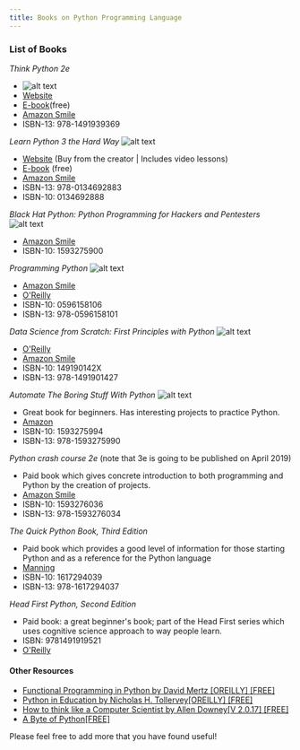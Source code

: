 ```yaml
---
title: Books on Python Programming Language
---
```

 
 ### List of Books
 
 *Think Python 2e*
- ![alt text](http://greenteapress.com/thinkpython2/think_python2_medium.jpg "Think Python 2e")
- [Website](http://greenteapress.com/wp/think-python-2e/)
- [E-book](http://greenteapress.com/thinkpython2/html/index.html)(free)
- [Amazon Smile](https://smile.amazon.com/gp/product/1491939362)
- ISBN-13: 978-1491939369
 
*Learn Python 3 the Hard Way*
![alt text](http://www.informit.com/ShowCover.aspx?isbn=9780134692883&type=f "Learn Python 3 the Hard Way")
- [Website](https://learnpythonthehardway.org/) (Buy from the creator | Includes video lessons)
- [E-book](https://learnpythonthehardway.org/python3/) (free)
- [Amazon Smile](https://smile.amazon.com/Learn-Python-Hard-Way-Introduction/dp/0134692888)
- ISBN-13: 978-0134692883
- ISBN-10: 0134692888

*Black Hat Python: Python Programming for Hackers and Pentesters*
![alt text](https://images-na.ssl-images-amazon.com/images/I/51O-GzoZi5L._SL200_.jpg "Black hat Python")
- [Amazon Smile](https://smile.amazon.co.uk/Black-Hat-Python-Programming-Pentesters/dp/1593275900)
- ISBN-10: 1593275900

*Programming Python*
![alt text](https://covers.oreillystatic.com/images/9780596158118/cat.gif "Programming Python: Fourth Edition")
- [Amazon Smile](https://smile.amazon.com/Programming-Python-Powerful-Object-Oriented/dp/0596158106)
- [O'Reilly](http://shop.oreilly.com/product/9780596158118.do)
- ISBN-10: 0596158106
- ISBN-13: 978-0596158101

*Data Science from Scratch: First Principles with Python*
![alt text](https://covers.oreillystatic.com/images/0636920033400/cat.gif "Data Science From Scratch")
- [O'Reilly](http://shop.oreilly.com/product/0636920033400.do)
- [Amazon Smile](https://smile.amazon.com/Data-Science-Scratch-Principles-Python/dp/149190142X)
- ISBN-10: 149190142X
- ISBN-13: 978-1491901427

*Automate The Boring Stuff With Python*
![alt text](https://images-na.ssl-images-amazon.com/images/I/517XL4pO6jL._SL200_.jpg "Automate the boring stuff with Python")
- Great book for beginners. Has interesting projects to practice Python.
- [Amazon](https://www.amazon.com/gp/product/1593275994/)
- ISBN-10: 1593275994
- ISBN-13: 978-1593275990

*Python crash course 2e* (note that 3e is going to be published on April 2019)
- Paid book which gives concrete introduction to both programming and Python by the creation of projects.
- [Amazon Smile](https://smile.amazon.com/Python-Crash-Course-Hands-Project-Based/dp/1593276036/)
- ISBN-10: 1593276036
- ISBN-13: 978-1593276034

*The Quick Python Book, Third Edition*
- Paid book which provides a good level of information for those starting Python and as a reference for the Python language
- [Manning](https://www.manning.com/books/the-quick-python-book-third-edition)
- ISBN-10: 1617294039
- ISBN-13: 978-1617294037

*Head First Python, Second Edition*
 - Paid book: a great beginner's book; part of the Head First series which uses cognitive science approach to way people learn.
- ISBN: 9781491919521
- [O'Reilly](https://www.oreilly.com/library/view/head-first-python/9781491919521/#toc-start)

#### Other Resources

- [Functional Programming in Python by David Mertz [OREILLY] [FREE]](https://www.oreilly.com/programming/free/files/functional-programming-python.pdf)
- [Python in Education by Nicholas H. Tollervey[OREILLY] [FREE]](https://www.oreilly.com/programming/free/files/python-in-education.pdf)
- [How to think like a Computer Scientist by Allen Downey[V 2.0.17] [FREE]](http://greenteapress.com/thinkpython/thinkpython.pdf)
- [A Byte of Python[FREE]](https://python.swaroopch.com)

Please feel free to add more that you have found useful!
